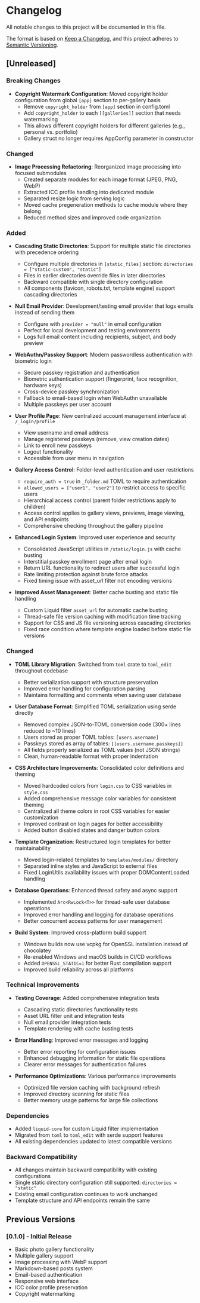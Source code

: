 # Changelog

All notable changes to this project will be documented in this file.

The format is based on [Keep a Changelog](https://keepachangelog.com/en/1.0.0/),
and this project adheres to [Semantic Versioning](https://semver.org/spec/v2.0.0.html).

## [Unreleased]

### Breaking Changes
- **Copyright Watermark Configuration**: Moved copyright holder configuration from global `[app]` section to per-gallery basis
  - Remove `copyright_holder` from `[app]` section in config.toml
  - Add `copyright_holder` to each `[[galleries]]` section that needs watermarking
  - This allows different copyright holders for different galleries (e.g., personal vs. portfolio)
  - Gallery struct no longer requires AppConfig parameter in constructor

### Changed
- **Image Processing Refactoring**: Reorganized image processing into focused submodules
  - Created separate modules for each image format (JPEG, PNG, WebP)
  - Extracted ICC profile handling into dedicated module
  - Separated resize logic from serving logic
  - Moved cache pregeneration methods to cache module where they belong
  - Reduced method sizes and improved code organization

### Added
- **Cascading Static Directories**: Support for multiple static file directories with precedence ordering
  - Configure multiple directories in `[static_files]` section: `directories = ["static-custom", "static"]`
  - Files in earlier directories override files in later directories
  - Backward compatible with single directory configuration
  - All components (favicon, robots.txt, template engine) support cascading directories

- **Null Email Provider**: Development/testing email provider that logs emails instead of sending them
  - Configure with `provider = "null"` in email configuration
  - Perfect for local development and testing environments
  - Logs full email content including recipients, subject, and body preview

- **WebAuthn/Passkey Support**: Modern passwordless authentication with biometric login
  - Secure passkey registration and authentication
  - Biometric authentication support (fingerprint, face recognition, hardware keys)
  - Cross-device passkey synchronization
  - Fallback to email-based login when WebAuthn unavailable
  - Multiple passkeys per user account

- **User Profile Page**: New centralized account management interface at `/_login/profile`
  - View username and email address
  - Manage registered passkeys (remove, view creation dates)
  - Link to enroll new passkeys
  - Logout functionality
  - Accessible from user menu in navigation

- **Gallery Access Control**: Folder-level authentication and user restrictions
  - `require_auth = true` in `_folder.md` TOML to require authentication
  - `allowed_users = ["user1", "user2"]` to restrict access to specific users
  - Hierarchical access control (parent folder restrictions apply to children)
  - Access control applies to gallery views, previews, image viewing, and API endpoints
  - Comprehensive checking throughout the gallery pipeline

- **Enhanced Login System**: Improved user experience and security
  - Consolidated JavaScript utilities in `/static/login.js` with cache busting
  - Interstitial passkey enrollment page after email login
  - Return URL functionality to redirect users after successful login
  - Rate limiting protection against brute force attacks
  - Fixed timing issue with asset_url filter not encoding versions

- **Improved Asset Management**: Better cache busting and static file handling
  - Custom Liquid filter `asset_url` for automatic cache busting
  - Thread-safe file version caching with modification time tracking
  - Support for CSS and JS file versioning across cascading directories
  - Fixed race condition where template engine loaded before static file versions

### Changed
- **TOML Library Migration**: Switched from `toml` crate to `toml_edit` throughout codebase
  - Better serialization support with structure preservation
  - Improved error handling for configuration parsing
  - Maintains formatting and comments when saving user database

- **User Database Format**: Simplified TOML serialization using serde directly
  - Removed complex JSON-to-TOML conversion code (300+ lines reduced to ~10 lines)
  - Users stored as proper TOML tables: `[users.username]`
  - Passkeys stored as array of tables: `[[users.username.passkeys]]`
  - All fields properly serialized as TOML values (not JSON strings)
  - Clean, human-readable format with proper indentation

- **CSS Architecture Improvements**: Consolidated color definitions and theming
  - Moved hardcoded colors from `login.css` to CSS variables in `style.css`
  - Added comprehensive message color variables for consistent theming
  - Centralized all theme colors in root CSS variables for easier customization
  - Improved contrast on login pages for better accessibility
  - Added button disabled states and danger button colors

- **Template Organization**: Restructured login templates for better maintainability
  - Moved login-related templates to `templates/modules/` directory
  - Separated inline styles and JavaScript to external files
  - Fixed LoginUtils availability issues with proper DOMContentLoaded handling

- **Database Operations**: Enhanced thread safety and async support
  - Implemented `Arc<RwLock<T>>` for thread-safe user database operations
  - Improved error handling and logging for database operations
  - Better concurrent access patterns for user management

- **Build System**: Improved cross-platform build support
  - Windows builds now use vcpkg for OpenSSL installation instead of chocolatey
  - Re-enabled Windows and macOS builds in CI/CD workflows
  - Added `OPENSSL_STATIC=1` for better Rust compilation support
  - Improved build reliability across all platforms

### Technical Improvements
- **Testing Coverage**: Added comprehensive integration tests
  - Cascading static directories functionality tests
  - Asset URL filter unit and integration tests
  - Null email provider integration tests
  - Template rendering with cache busting tests

- **Error Handling**: Improved error messages and logging
  - Better error reporting for configuration issues
  - Enhanced debugging information for static file operations
  - Clearer error messages for authentication failures

- **Performance Optimizations**: Various performance improvements
  - Optimized file version caching with background refresh
  - Improved directory scanning for static files
  - Better memory usage patterns for large file collections

### Dependencies
- Added `liquid-core` for custom Liquid filter implementation
- Migrated from `toml` to `toml_edit` with serde support features
- All existing dependencies updated to latest compatible versions

### Backward Compatibility
- All changes maintain backward compatibility with existing configurations
- Single static directory configuration still supported: `directories = "static"`
- Existing email configuration continues to work unchanged
- Template structure and API endpoints remain the same

## Previous Versions

### [0.1.0] - Initial Release
- Basic photo gallery functionality
- Multiple gallery support
- Image processing with WebP support
- Markdown-based posts system
- Email-based authentication
- Responsive web interface
- ICC color profile preservation
- Copyright watermarking